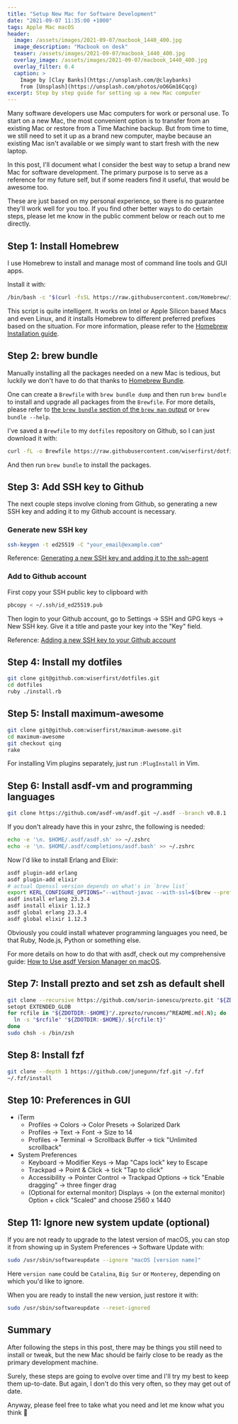 ```yaml
---
title: "Setup New Mac for Software Development"
date: "2021-09-07 11:35:00 +1000"
tags: Apple Mac macOS
header:
  image: /assets/images/2021-09-07/macbook_1440_400.jpg
  image_description: "Macbook on desk"
  teaser: /assets/images/2021-09-07/macbook_1440_400.jpg
  overlay_image: /assets/images/2021-09-07/macbook_1440_400.jpg
  overlay_filter: 0.4
  caption: >
    Image by [Clay Banks](https://unsplash.com/@claybanks)
    from [Unsplash](https://unsplash.com/photos/oO6Gm16Cqcg)
excerpt: Step by step guide for setting up a new Mac computer
---
```


Many software developers use Mac computers for work or personal use. To start
on a new Mac, the most convenient option is to transfer from an existing Mac or
restore from a Time Machine backup. But from time to time, we still need to set
it up as a brand new computer, maybe because an existing Mac isn't available or
we simply want to start fresh with the new laptop.

In this post, I'll document what I consider the best way to setup a brand new
Mac for software development. The primary purpose is to serve as a reference
for my future self, but if some readers find it useful, that would be awesome
too.

These are just based on my personal experience, so there is no guarantee they'll
work well for you too. If you find other better ways to do certain steps, please
let me know in the public comment below or reach out to me directly.

## Step 1: Install Homebrew

I use Homebrew to install and manage most of command line tools and GUI apps.

Install it with:

```sh
/bin/bash -c "$(curl -fsSL https://raw.githubusercontent.com/Homebrew/install/HEAD/install.sh)"
```

This script is quite intelligent. It works on Intel or Apple Silicon based Macs
and even Linux, and it installs Homebrew to different preferred prefixes based
on the situation. For more information, please refer to the [Homebrew
Installation guide].

## Step 2: brew bundle

Manually installing all the packages needed on a new Mac is tedious, but luckily
we don't have to do that thanks to [Homebrew Bundle].

One can create a `Brewfile` with `brew bundle dump` and then run `brew bundle`
to install and upgrade all packages from the `Brewfile`. For more details,
please refer to [the `brew bundle` section of the `brew man` output][bundle
manpage] or `brew bundle --help`.

I've saved a `Brewfile` to my `dotfiles` repository on Github, so I can just
download it with:

```sh
curl -fL -o Brewfile https://raw.githubusercontent.com/wiserfirst/dotfiles/master/Brewfile
```

And then run `brew bundle` to install the packages.

## Step 3: Add SSH key to Github

The next couple steps involve cloning from Github, so generating a new SSH key
and adding it to my Github account is necessary.

### Generate new SSH key

```sh
ssh-keygen -t ed25519 -C "your_email@example.com"
```

Reference: [Generating a new SSH key and adding it to the ssh-agent][Github
generate SSH key docs]

### Add to Github account

First copy your SSH public key to clipboard with

```sh
pbcopy < ~/.ssh/id_ed25519.pub
```

Then login to your Github account, go to Settings -> SSH and GPG keys -> New SSH
key. Give it a title and paste your key into the "Key" field.

Reference: [Adding a new SSH key to your Github account][Github add SSH key
docs]

## Step 4: Install my dotfiles

```sh
git clone git@github.com:wiserfirst/dotfiles.git
cd dotfiles
ruby ./install.rb
```

## Step 5: Install maximum-awesome

```sh
git clone git@github.com:wiserfirst/maximum-awesome.git
cd maximum-awesome
git checkout qing
rake
```

For installing Vim plugins separately, just run `:PlugInstall` in Vim.

## Step 6: Install asdf-vm and programming languages

```sh
git clone https://github.com/asdf-vm/asdf.git ~/.asdf --branch v0.8.1
```

If you don't already have this in your zshrc, the following is needed:

```sh
echo -e '\n. $HOME/.asdf/asdf.sh' >> ~/.zshrc
echo -e '\n. $HOME/.asdf/completions/asdf.bash' >> ~/.zshrc
```

Now I'd like to install Erlang and Elixir:

```sh
asdf plugin-add erlang
asdf plugin-add elixir
# actual Openssl version depends on what's in `brew list`
export KERL_CONFIGURE_OPTIONS="--without-javac --with-ssl=$(brew --prefix openssl@1.1)"
asdf install erlang 23.3.4
asdf install elixir 1.12.3
asdf global erlang 23.3.4
asdf global elixir 1.12.3
```

Obviously you could install whatever programming languages you need, be that
Ruby, Node.js, Python or something else.

For more details on how to do that with asdf, check out my comprehensive guide:
[How to Use asdf Version Manager on macOS].

## Step 7: Install prezto and set zsh as default shell

```sh
git clone --recursive https://github.com/sorin-ionescu/prezto.git "${ZDOTDIR:-$HOME}/.zprezto"
setopt EXTENDED_GLOB
for rcfile in "${ZDOTDIR:-$HOME}"/.zprezto/runcoms/^README.md(.N); do
  ln -s "$rcfile" "${ZDOTDIR:-$HOME}/.${rcfile:t}"
done
sudo chsh -s /bin/zsh
```

## Step 8: Install fzf

```sh
git clone --depth 1 https://github.com/junegunn/fzf.git ~/.fzf
~/.fzf/install
```

## Step 10: Preferences in GUI

* iTerm
  * Profiles -> Colors -> Color Presets -> Solarized Dark
  * Profiles -> Text -> Font -> Size to 14
  * Profiles -> Terminal -> Scrollback Buffer -> tick "Unlimited scrollback"
* System Preferences
  * Keyboard -> Modifier Keys -> Map "Caps lock" key to Escape
  * Trackpad -> Point & Click -> tick "Tap to click"
  * Accessibility -> Pointer Control -> Trackpad Options -> tick "Enable
      dragging" -> three finger drag
  * (Optional for external monitor) Displays -> (on the external monitor)
      Option + click "Scaled" and choose 2560 x 1440

## Step 11: Ignore new system update (optional)

If you are not ready to upgrade to the latest version of macOS, you can stop it
from showing up in System Preferences -> Software Update with:

```sh
sudo /usr/sbin/softwareupdate --ignore "macOS [version name]"
```

Here `version name` could be `Catalina`, `Big Sur` or `Monterey`, depending on
which you'd like to ignore.

When you are ready to install the new version, just restore it with:

```sh
sudo /usr/sbin/softwareupdate --reset-ignored
```

## Summary

After following the steps in this post, there may be things you still need to
install or tweak, but the new Mac should be fairly close to be ready as the
primary development machine.

Surely, these steps are going to evolve over time and I'll try my best to keep
them up-to-date. But again, I don't do this very often, so they may get out of
date.

Anyway, please feel free to take what you need and let me know what you think
:slightly_smiling_face:

[bundle manpage]: https://docs.brew.sh/Manpage#bundle-subcommand
[Github add SSH key docs]: https://docs.github.com/en/github/authenticating-to-github/connecting-to-github-with-ssh/adding-a-new-ssh-key-to-your-github-account
[Github generate SSH key docs]: https://help.github.com/en/github/authenticating-to-github/generating-a-new-ssh-key-and-adding-it-to-the-ssh-agent
[Homebrew Bundle]: https://github.com/Homebrew/homebrew-bundle
[Homebrew Installation guide]: https://docs.brew.sh/Installation
[How to Use asdf Version Manager on macOS]: /blog/how-to-use-asdf-on-macos/
